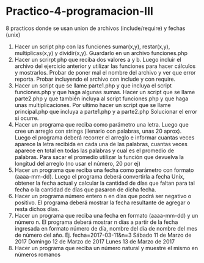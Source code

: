 # Practico-4-programacion-III
8 practicos donde se usan union de archivos (include/require) y fechas (unix)

1. Hacer un script php con las funciones sumar(x,y), restar(x,y), multiplicas(x,y) y dividir(x,y). Guardarlo en un archivo funciones.php
2. Hacer un scrirpt php que reciba dos valores a y b. Luego incluir el archivo del ejercicio anterior y utilizar las funciones para hacer cálculos y mostrarlos. Probar de poner mal el nombre del archivo y ver que error reporta. Probar incluyendo el archivo con include y con require.
3. Hacer un script que se llame parte1.php y que incluya el script funciones.php y que haga algunas sumas.
Hacer un script que se llame parte2.php y que también incluya al script funciones.php y que haga unas multiplicaciones.
Por ultimo hacer un script que se llame principal.php que incluya a parte1.php y a parte2.php
Solucionar el error si ocurre.
4. Hacer un  programa que reciba como parámetro una letra. Luego que cree un arreglo con strings (llenarlo con palabras, unas 20 aprox).
Luego el programa deberá recorrer el arreglo e informar cuantas veces aparece la letra recibida en cada una de las palabras, cuantas veces aparece en total en todas las palabras y cual es el promedio de palabras. Para sacar el promedio utilizar la función que devuelva la longitud del arreglo (no usar el número, 20 por ej)
5. Hacer un programa que reciba una fecha como parámetro con formato (aaaa-mm-dd). Luego el programa deberá convertirla a fecha Unix, obtener la fecha actual y calcular la cantidad de días que faltan para tal fecha o la cantidad de días que pasaron de dicha fecha.
6. Hacer un programa número entero n en días que podrá ser negativo o positivo. El programa deberá mostrar la fecha resultante de agregar o resta dichos días.
7. Hacer un programa que reciba una fecha en formato (aaaa-mm-dd) y un número n. El programa deberá mostrar n días a partir de la fecha ingresada en formato número de día, nombre del día de nombre del mes de número del año. 
Ej. fecha=2017-03-11&n=3
Sábado 11 de Marzo de 2017
Domingo 12 de Marzo de 2017
Lunes 13 de Marzo de 2017
8. Hacer un programa que reciba un número natural y muestre el mismo en números romanos 

